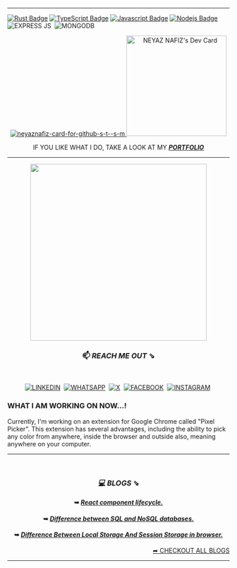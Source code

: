 
<hr>

[![Rust Badge](https://img.shields.io/badge/Rust-000000?style=for-the-badge&labelColor=white&logo=rust&logoColor=black)](#)
[![TypeScript Badge](https://img.shields.io/badge/TypeScript-007ACC?style=for-the-badge&logo=typescript&logoColor=white)](#)
[![Javascript Badge](https://img.shields.io/badge/-Javascript-F0DB4F?style=for-the-badge&labelColor=black&logo=javascript&logoColor=F0DB4F)](#)
[![Nodejs Badge](https://img.shields.io/badge/-Nodejs-3C873A?style=for-the-badge&labelColor=black&logo=node.js&logoColor=3C873A)](#)
![EXPRESS JS](https://img.shields.io/badge/Express.js-000000?style=for-the-badge&logo=express&logoColor=white)&nbsp;
![MONGODB](https://img.shields.io/badge/MongoDB-4EA94B?style=for-the-badge&logo=mongodb&logoColor=white)&nbsp;
<!-- <a href="https://www.neyaznafiz.info" >![PORTFOLIO](https://img.shields.io/badge/www.neyaznafiz.info-D08E1C?style=for-the-badge&logo=Safari&logoColor=white)</a>&nbsp; -->

<div align="center">
 
<!--   [![NEYAZ NAFIZ's github activity graph](https://activity-graph.herokuapp.com/graph?username=neyaznafiz&bg_color=dark&color=777777&line=5194f0&point=5194f0&area=&hide_border=true)](https://github.com/NoobMahbub/github-readme-activity-graph)
 

 <hr> -->

 <a href="https://neyaznafiz.info/" target="_blank"> ![neyaznafiz-card-for-github-s-t--s-m](https://user-images.githubusercontent.com/92919697/203328205-54cfe3f3-d610-4c68-9742-e91bd3036f91.png) </a><a href="https://app.daily.dev/neyaznafiz"><img src="https://api.daily.dev/devcards/eefc3b6f16304532906cff0456a27984.png?r=qkf" width="227" alt="NEYAZ NAFIZ's Dev Card"/></a>
 
   IF YOU LIKE WHAT I DO, TAKE A LOOK AT MY **_<a href="https://www.neyaznafiz.info" target="_blank">PORTFOLIO</a>_** 
  <!-- IF YOU LIKE WHAT I DO, TAKE A LOOK AT MY **_<a href="https://drive.google.com/file/d/1RJKQbna1BbNCASHx2zt32oz1uYC2_t0B/view?usp=sharing" target="_blank">RESUME</a>_** -->
 
<!-- ![neyaznafiz-card-for-github-s-t--s-m](https://user-images.githubusercontent.com/92919697/203327940-1ec4023d-0475-4334-8b00-7ef6b86e111c.png)  -->
 
<!--  ![neyaznafiz-card-for-github-small-transp](https://user-images.githubusercontent.com/92919697/203007944-316e1bd7-5c18-4a96-a12f-3ac0340ba473.png) -->
 
<!--  ![neyaznafiz-card-for-all-crop](https://user-images.githubusercontent.com/92919697/199110379-744dd13c-231a-47ab-b831-044b934cb4e2.png) -->
 
<!--  ![webpage](https://user-images.githubusercontent.com/92919697/202865971-3e140e74-8a0d-40be-8f2b-f19e98b3acdd.png) -->
 
<!--  ![ezgif-4-198654169e](https://user-images.githubusercontent.com/92919697/158129322-2403dc29-39ce-4ed5-aab2-13feacc46f79.gif) -->
 
 
<!-- ![neyaz- neon-logo (2)](https://user-images.githubusercontent.com/92919697/200193687-5b45957d-4d2d-4412-9771-8e679fbb7a27.png) -->

<!--  ![neyaz- neon-logo (1)](https://user-images.githubusercontent.com/92919697/200193647-8325d11a-d4ae-4dfc-afbf-540e070a5af2.png) -->


<!-- ![neyaznafiz-card](https://user-images.githubusercontent.com/92919697/196685978-76e7be67-337f-41e3-a990-7d8a65aad786.png) -->
 
<!-- ![n-logo-size-edited](https://user-images.githubusercontent.com/92919697/199102799-1ea1f54b-efad-4140-b2c1-1996e23116eb.png) -->

<!-- ![e-m-f-i](https://user-images.githubusercontent.com/92919697/199103790-05ce180b-4433-4931-90de-50923ab2b637.png) -->

 
<hr>

  
 <img src="https://github-readme-stats.vercel.app/api?username=neyaznafiz&show_icons=true&theme=graywhite&line_height=38" width="400"> </br>
 <!-- ![GitHub Streak](https://github-readme-streak-stats.herokuapp.com/?user=neyaznafiz&theme=graywhite) -->
 
 <!-- <img src="https://github-readme-stats.vercel.app/api/top-langs/?username=neyaznafiz&theme=light&count_private=true&layout=compact" width="371" alt="neyaz's most used languages" /> -->
 
 
 <!-- <img src="https://github-readme-stats.vercel.app/api/top-langs/?username=neyaznafiz&theme=graywhite&hide_langs_below=1"> -->
 
<!--  <img width="500"  src="https://github-readme-stats.vercel.app/api/top-langs?username=neyaznafiz&show_icons=true&locale=en&layout=compact" alt="NEYAZ NAFIZ" /> -->
 
<!--  (https://github.com/DenverCoder1/github-readme-streak-stats) -->
<!--  <img src="https://github-readme-stats.vercel.app/api/top-langs/?username=neyaznafiz&theme=graywhite&hide_langs_below=1"> -->
        
 
<!-- [![Mail Badge](https://img.shields.io/badge/Microsoft_Outlook-0078D4?style=for-the-badge&logo=microsoft-outlook&logoColor=white)](mailto:neyaznafiz@outlook.com) -->


<!--  <a href="https://dev.to/neyaznafiz">![DEV.TO](https://img.shields.io/badge/dev.to-0A0A0A?style=for-the-badge&logo=devdotto&logoColor=white)</a>&nbsp; -->


<!-- <a href="https://github.com/neyaznafiz">![GITHUB](https://img.shields.io/badge/GitHub-100000?style=for-the-badge&logo=github&logoColor=white)</a>&nbsp; -->

<!-- <a href="https://pin.it/vBy1PNg">![PINTEREST](https://img.shields.io/badge/Pinterest-%23E60023.svg?&style=for-the-badge&logo=Pinterest&logoColor=white)</a>&nbsp; -->

<!--  ### *💻 TECHNOLOGIES THAT I KNOW* ⇘

</br> 

<div align="right" > -->

<!--[![Rust Badge](https://img.shields.io/badge/Rust-000000?style=for-the-badge&labelColor=white&logo=rust&logoColor=black)](#) -->
<!--[![TypeScript Badge](https://img.shields.io/badge/TypeScript-007ACC?style=for-the-badge&logo=typescript&logoColor=white)](#) -->
<!--[![Javascript Badge](https://img.shields.io/badge/-Javascript-F0DB4F?style=for-the-badge&labelColor=black&logo=javascript&logoColor=F0DB4F)](#) -->
<!--[![React Badge](https://img.shields.io/badge/-React-61DBFB?style=for-the-badge&labelColor=black&logo=react&logoColor=61DBFB)](#) -->
<!--[![Next.js Badge](https://img.shields.io/badge/next.js-000000?style=for-the-badge&logo=nextdotjs&logoColor=white)](#) -->
<!--[![Nodejs Badge](https://img.shields.io/badge/-Nodejs-3C873A?style=for-the-badge&labelColor=black&logo=node.js&logoColor=3C873A)](#) -->
<!--![EXPRESS JS](https://img.shields.io/badge/Express.js-000000?style=for-the-badge&logo=express&logoColor=white)&nbsp; -->
<!--![MONGODB](https://img.shields.io/badge/MongoDB-4EA94B?style=for-the-badge&logo=mongodb&logoColor=white)&nbsp; -->
<!--![CSS](https://img.shields.io/badge/CSS3-1572B6?style=for-the-badge&logo=css3&logoColor=white)&nbsp; -->
<!--[![SASS Badge](https://img.shields.io/badge/Sass-CC6699?style=for-the-badge&logo=sass&logoColor=white)](#) -->
<!--[![Tailwind Badge](https://img.shields.io/badge/Tailwind%20CSS-092749?style=for-the-badge&logo=tailwindcss&logoColor=06B6D4&labelColor=000000)](#) -->
<!--![BOOTSTRAP](https://img.shields.io/badge/Bootstrap-563D7C?style=for-the-badge&logo=bootstrap&logoColor=white)&nbsp; -->
<!--![STYLED COMPONENT](https://img.shields.io/badge/styled--components-000000?style=for-the-badge&logo=styled-components&logoColor=white)&nbsp; -->
<!--![FIGMA](	https://img.shields.io/badge/Figma-F24E1E?style=for-the-badge&logo=figma&logoColor=white)&nbsp; -->
<!--![HTML 5](https://img.shields.io/badge/HTML5-E34F26?style=for-the-badge&logo=html5&logoColor=white)&nbsp; -->
<!-- ![FIREBASE](https://img.shields.io/badge/firebase-ffca28?style=for-the-badge&logo=firebase&logoColor=black)&nbsp; -->
<!-- ![VERCEL](https://img.shields.io/badge/Vercel-000000?style=for-the-badge&logo=vercel&logoColor=white)&nbsp; -->
<!-- ![HEROKU](https://img.shields.io/badge/Heroku-430098?style=for-the-badge&logo=heroku&logoColor=white)&nbsp; -->
<!-- ![NETLIFY](https://img.shields.io/badge/Netlify-00C7B7?style=for-the-badge&logo=netlify&logoColor=white) -->
<!-- ![VSCODE](https://img.shields.io/badge/VSCode-0078D4?style=for-the-badge&logo=visual%20studio%20code&logoColor=white	) -->
 
 <!-- </div> -->

  ### 📫  *REACH ME OUT* ⇘ 

 </br>

  <a href="https://www.linkedin.com/in/neyaznafiz/">![LINKEDIN](https://img.shields.io/badge/LinkedIn-0077B5?style=for-the-badge&logo=linkedin&logoColor=white)</a>&nbsp;
 <a href="https://wa.me/+8801303246616" target='_blank'>![WHATSAPP](https://img.shields.io/badge/WhatsApp-25D366?style=for-the-badge&logo=whatsapp&logoColor=white)</a>&nbsp;
 <a href="https://twitter.com/neyaznafiz">![X](https://img.shields.io/badge/X-000000?style=for-the-badge&logo=x&logoColor=white)</a>&nbsp;
  <a href="https://www.facebook.com/neyaznafiz">![FACEBOOK](https://img.shields.io/badge/Facebook-1877F2?style=for-the-badge&logo=facebook&logoColor=white)</a>&nbsp;
  <a href="https://instagram.com/neyaznafiz">![INSTAGRAM](	https://img.shields.io/badge/Instagram-E4405F?style=for-the-badge&logo=instagram&logoColor=white)</a>&nbsp;
 
 <div align="start">
 
 ### WHAT I AM WORKING ON NOW...!
 Currently, I'm working on an extension for Google Chrome called "Pixel Picker". This extension has several advantages, including the ability to pick any color from anywhere, inside the browser and outside also, meaning anywhere on your computer.

</div>

<hr>
<!-- 
![PYTHON](https://img.shields.io/badge/Python-FFD43B?style=for-the-badge&logo=python&logoColor=blue)&nbsp;
![PYCHARM](https://img.shields.io/badge/PyCharm-000000.svg?&style=for-the-badge&logo=PyCharm&logoColor=white)&nbsp; 
![VISUAL STUDIO CODE](https://img.shields.io/badge/Visual_Studio_Code-0078D4?style=for-the-badge&logo=visual%20studio%20code&logoColor=white)&nbsp;
![CANVA](https://img.shields.io/badge/Canva-%2300C4CC.svg?&style=for-the-badge&logo=Canva&logoColor=white)&nbsp;
[![Git](https://img.shields.io/badge/Git-F05032?style=for-the-badge&logo=git&logoColor=white)](#)
[![GitHub](https://img.shields.io/badge/GitHub-100000?style=for-the-badge&logo=github&logoColor=white)](#)
-->

 </br>

### *💻 BLOGS* ⇘

#### ➥ *[React component lifecycle.](https://dev.to/neyaznafiz/react-component-lifecycle-3pee)*
#### ➥ *[Difference between SQL and NoSQL databases.](https://dev.to/neyaznafiz/difference-between-sql-and-nosql-databases-458j)*
#### ➥ *[Difference Between Local Storage And Session Storage in browser.](https://dev.to/neyaznafiz/difference-between-local-storage-and-session-storage-in-browser-1a5m)*

<div align="end">
 <a href='https://dev.to/neyaznafiz'> ➦ CHECKOUT ALL BLOGS <a/>
</div>

<hr>

<!-- [![NEYAZ NAFIZ's github activity graph](https://activity-graph.herokuapp.com/graph?username=neyaznafiz&bg_color=dark&color=777777&line=5194f0&point=5194f0&area=&hide_border=)](https://github.com/NoobMahbub/github-readme-activity-graph) -->
 
 
 
<!-- ------------------------------------------  -->
 

 
<!-- -----------------------------------------  -->
 

</div>

<!-- <hr> -->
